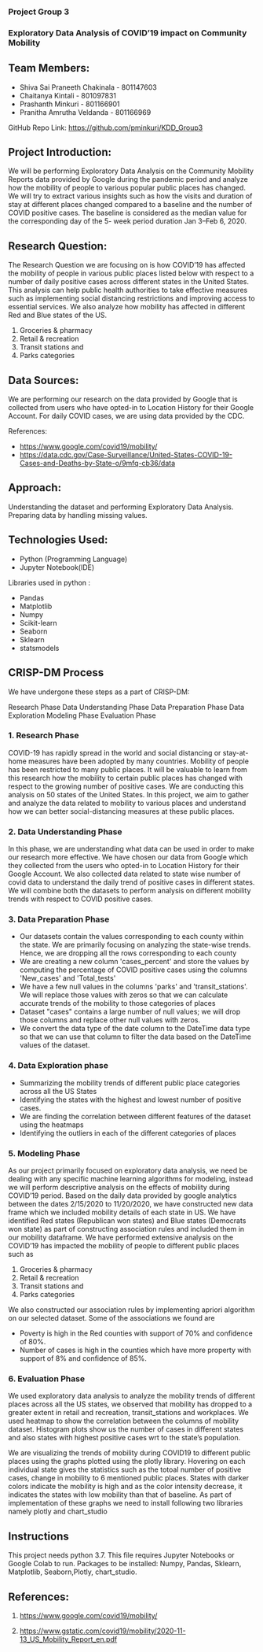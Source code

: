 ### Project Group 3
### Exploratory Data Analysis of COVID’19 impact on Community Mobility
 
## Team Members:    
 
- Shiva Sai Praneeth Chakinala    -     801147603
- Chaitanya Kintali 	          -	   801097831
- Prashanth Minkuri    	          -     801166901
- Pranitha Amrutha Veldanda       -     801166969
 
GitHub Repo Link:  https://github.com/pminkuri/KDD_Group3

 
## Project Introduction:
 
We will be performing Exploratory Data Analysis on the Community Mobility Reports data provided by Google during the pandemic period and analyze how the mobility of people to various popular public places has changed. We will try to extract various insights such as how the visits and duration of stay at different places changed compared to a baseline and the number of COVID positive cases. The baseline is considered as the median value for the corresponding day of the 5- week period duration Jan 3–Feb 6, 2020.

 
## Research Question:
 
The Research Question we are focusing on is how COVID’19 has affected the mobility of people in various public places listed below with respect to a number of daily positive cases across different states in the United States. This analysis can help public health authorities to take effective measures such as implementing social distancing restrictions and improving access to essential services. We also analyze how mobility has affected in different Red and Blue states of the US.
1. 	Groceries & pharmacy
2. 	Retail & recreation
3. 	Transit stations and
4. 	Parks categories

 
## Data Sources:
 
We are performing our research on the data provided by Google that is collected from users who have opted-in to Location History for their Google Account. For daily COVID cases, we are using data provided by the CDC.
 
References: 

- https://www.google.com/covid19/mobility/
- https://data.cdc.gov/Case-Surveillance/United-States-COVID-19-Cases-and-Deaths-by-State-o/9mfq-cb36/data
 
## Approach:
 
Understanding the dataset and performing Exploratory Data Analysis. Preparing data by handling missing values.

## Technologies Used:

- Python (Programming Language)
- Jupyter Notebook(IDE)

Libraries used in python :
- Pandas
- Matplotlib
- Numpy
- Scikit-learn 
- Seaborn
- Sklearn
- statsmodels

## CRISP-DM Process

We have undergone these steps as a part of CRISP-DM:

Research Phase
Data Understanding Phase
Data Preparation Phase
Data Exploration
Modeling Phase
Evaluation Phase

### 1. Research Phase

COVID-19 has rapidly spread in the world and social distancing or stay-at-home measures have been adopted by many countries. Mobility of people has been restricted to many public places. It will be valuable to learn from this research how the mobility to certain public places has changed with respect to the growing number of positive cases. We are conducting this analysis on 50 states of the United States. In this project, we aim to gather and analyze the data related to mobility to various places and understand how we can better social-distancing measures at these public places.

### 2. Data Understanding Phase

In this phase, we are understanding what data can be used in order to make our research more effective. We have chosen our data from Google which they collected from the users who opted-in to Location History for their Google Account. We also collected data related to state wise number of covid data to understand the daily trend of positive cases in different states. We will combine both the datasets to perform analysis on different mobility trends with respect to COVID positive cases.

### 3. Data Preparation Phase

- Our datasets contain the values corresponding to each county within the state. We are primarily focusing on analyzing the state-wise trends. Hence, we are dropping all the rows corresponding to each county
- We are creating a new column 'cases_percent' and store the values by computing the percentage of COVID positive cases using the columns 'New_cases' and 'Total_tests'
- We have a few null values in the columns 'parks' and 'transit_stations'. We will replace those values with zeros so that we can calculate accurate trends of the mobility to those categories of places
- Dataset "cases" contains a large number of null values; we will drop those columns and replace other null values with zeros.
- We convert the data type of the date column to the DateTime data type so that we can use that column to filter the data based on the DateTime values of the dataset.

### 4. Data Exploration phase

- Summarizing the mobility trends of different public place categories across all the US States
- Identifying the states with the highest and lowest number of positive cases.
- We are finding the correlation between different features of the dataset using the heatmaps
- Identifying the outliers in each of the different categories of places

### 5. Modeling Phase

As our project primarily focused on exploratory data analysis, we need be dealing with any specific machine learning algorithms for modeling, instead we will perform descriptive analysis on the effects of mobility during COVID’19 period. Based on the daily data provided by google analytics between the dates 2/15/2020 to 11/20/2020, we have constructed new data frame which we included mobility details of each state in US. We have identified Red states (Republican won states) and Blue states (Democrats won state) as part of constructing association rules and included them in our mobility dataframe. We have performed extensive analysis on the COVID’19 has impacted the mobility of people to different public places such as 

1. 	Groceries & pharmacy
2. 	Retail & recreation
3. 	Transit stations and
4. 	Parks categories


We also constructed our association rules by implementing apriori algorithm on our selected dataset. Some of the associations we found are 

-	Poverty is high in the Red counties with support of 70% and confidence of 80%.
-	Number of cases is high in the counties which have more property with support of 8% and confidence of 85%.


### 6. Evaluation Phase

We used exploratory data analysis to analyze the mobility trends of different places across all the US states, we observed that mobility has dropped to a greater extent in retail and recreation, transit_stations and workplaces. We used heatmap to show the correlation between the columns of mobility dataset. Histogram plots show us the number of cases in different states and also states with highest positive cases wrt to the state’s population.

We are visualizing the trends of mobility during COVID19 to different public places using the graphs plotted using the plotly library. Hovering on each individual state gives the statistics such as the totoal number of positive cases, change in mobility to 6 mentioned public places. States with darker colors indicate the mobility is high and as the color intensity decrease, it indicates the states with low mobility than that of baseline.
As part of implementation of these graphs we need to install following two libraries namely plotly and chart_studio


 



## Instructions

This project needs python 3.7.
This file requires Jupyter Notebooks or Google Colab to run.
Packages to be installed: Numpy, Pandas, Sklearn, Matplotlib, Seaborn,Plotly, chart_studio.







 
## References:  
 
1. https://www.google.com/covid19/mobility/
 
2.  https://www.gstatic.com/covid19/mobility/2020-11-13_US_Mobility_Report_en.pdf 	 

 
 
 

